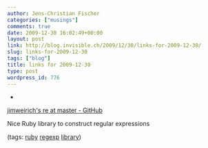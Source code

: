 ```yaml
---
author: Jens-Christian Fischer
categories: ["musings"]
comments: true
date: 2009-12-30 16:02:49+00:00
layout: post
link: http://blog.invisible.ch/2009/12/30/links-for-2009-12-30/
slug: links-for-2009-12-30
tags: ["blog"]
title: links for 2009-12-30
type: post
wordpress_id: 776
---
```


  * 
                

[jimweirich's re at master - GitHub](http://github.com/jimweirich/re)


                

Nice Ruby library to construct regular expressions


                

(tags: [ruby](http://delicious.com/jaycee/ruby) [regexp](http://delicious.com/jaycee/regexp) [library](http://delicious.com/jaycee/library))


            

